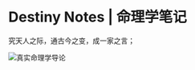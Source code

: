 # Destiny Notes | 命理学笔记

究天人之际，通古今之变，成一家之言；

![真实命理学导论](https://assets.ng-tech.icu/item/%E6%9C%88%E7%86%8A%20%C2%B7%20%E7%9C%9F%E5%AE%9E%E5%91%BD%E7%90%86%E5%AD%A6%20%E5%91%BD%EF%BC%9A%E6%97%A2%E5%AE%9A%E4%B9%8B%E4%BA%8B%20%E8%BF%90%EF%BC%9A%E6%9C%AA%E5%AE%9A%E4%B9%8B%E4%BA%8B.png)
